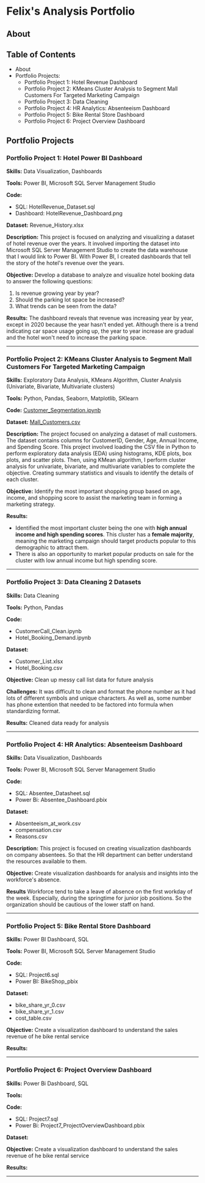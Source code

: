# Felix's Analysis Portfolio

## About

## Table of Contents
- About
- Portfolio Projects:
  - Portfolio Project 1: Hotel Revenue Dashboard
  - Portfolio Project 2: KMeans Cluster Analysis to Segment Mall Customers For Targeted Marketing Campaign
  - Portfolio Project 3: Data Cleaning
  - Portfolio Project 4: HR Analytics: Absenteeism Dashboard
  - Portfolio Project 5: Bike Rental Store Dashboard
  - Portfolio Project 6: Project Overview Dashboard

## Portfolio Projects

### Portfolio Project 1: Hotel Power BI Dashboard

**Skills:** Data Visualization, Dashboards

**Tools:** Power BI, Microsoft SQL Server Management Studio

**Code:** 
- SQL: HotelRevenue_Dataset.sql
- Dashboard: HotelRevenue_Dashboard.png

**Dataset:** Revenue_History.xlsx

**Description:** This project is focused on analyzing and visualizing a dataset of hotel revenue over the years. It involved importing the dataset into Microsoft SQL Server Management Studio to create the data warehouse that I would link to Power BI. With Power BI, I created dashboards that tell the story of the hotel's revenue over the years.

**Objective:** Develop a database to analyze and visualize hotel booking data to answer the following questions:
  1. Is revenue growing year by year?
  2. Should the parking lot space be increased?
  3. What trends can be seen from the data?

**Results:** The dashboard reveals that revenue was increasing year by year, except in 2020 because the year hasn't ended yet. Although there is a trend indicating car space usage going up, the year to year increase are gradual and the hotel won't need to increase the parking space.
   
-----------------------------------------------------------------------------------------------------------------------------------------------------------------------------------------
### Portfolio Project 2: KMeans Cluster Analysis to Segment Mall Customers For Targeted Marketing Campaign

**Skills:** Exploratory Data Analysis, KMeans Algorithm, Cluster Analysis (Univariate, Bivariate, Multivariate clusters)

**Tools:** Python, Pandas, Seaborn, Matplotlib, SKlearn

**Code:** [Customer_Segmentation.ipynb](Customer_Segmentation.ipynb)

**Dataset:** [Mall_Customers.csv](Mall_Customers.csv)

**Description:** The project focused on analyzing a dataset of mall customers. The dataset contains columns for CustomerID, Gender, Age, Annual Income, and Spending Score. This project involved loading the CSV file in Python to perform exploratory data analysis (EDA) using histograms, KDE plots, box plots, and scatter plots. Then, using KMean algorithm, I perform cluster analysis for univariate, bivariate, and multivariate variables to complete the objective. Creating summary statistics and visuals to identify the details of each cluster.

**Objective:** Identify the most important shopping group based on age, income, and shopping score to assist the marketing team in forming a marketing strategy.
  
**Results:**
- Identified the most important cluster being the one with **high annual income and high spending scores**. This cluster has a **female majority**, meaning the marketing campaign should target products popular to this demographic to attract them.
- There is also an opportunity to market popular products on sale for the cluster with low annual income but high spending score.

-----------------------------------------------------------------------------------------------------------------------------------------------------------------------------------------
### Portfolio Project 3: Data Cleaning 2 Datasets

**Skills:** Data Cleaning

**Tools:** Python, Pandas

**Code:** 
- CustomerCall_Clean.ipynb
- Hotel_Booking_Demand.ipynb

**Dataset:** 
- Customer_List.xlsx
- Hotel_Booking.csv

**Objective:** Clean up messy call list data for future analysis

**Challenges:** It was difficult to clean and format the phone number as it had lots of different symbols and unique characters. As well as, some number has phone extention that needed to be factored into formula when standardizing format.

**Results:** Cleaned data ready for analysis

-----------------------------------------------------------------------------------------------------------------------------------------------------------------------------------------
### Portfolio Project 4: HR Analytics: Absenteeism Dashboard

**Skills:** Data Visualization, Dashboards

**Tools:** Power BI, Microsoft SQL Server Management Studio

**Code:**
- SQL: Absentee_Datasheet.sql
- Power Bi: Absentee_Dashboard.pbix

**Dataset:**
- Absenteeism_at_work.csv
- compensation.csv
- Reasons.csv

**Description:** This project is focused on creating visualization dashboards on company absentees. So that the HR department can better understand the resources available to them.

**Objective:** Create visualization dashboards for analysis and insights into the workforce's absence.

**Results** Workforce tend to take a leave of absence on the first workday of the week. Especially, during the springtime for junior job positions. So the organization should be cautious of the lower staff on hand.

-----------------------------------------------------------------------------------------------------------------------------------------------------------------------------------------
### Portfolio Project 5: Bike Rental Store Dashboard

**Skills:** Power BI Dashboard, SQL

**Tools:** Power BI, Microsoft SQL Server Management Studio

**Code:**
- SQL: Project6.sql
- Power BI: BikeShop_pbix

**Dataset:** 
- bike_share_yr_0.csv
- bike_share_yr_1.csv
- cost_table.csv

**Objective:** Create a visualization dashboard to understand the sales revenue of he bike rental service

**Results:**

-----------------------------------------------------------------------------------------------------------------------------------------------------------------------------------------
### Portfolio Project 6: Project Overview Dashboard

**Skills:** Power Bi Dashboard, SQL

**Tools:**

**Code:** 
- SQL: Project7.sql
- Power Bi: Project7_ProjectOverviewDashboard.pbix

**Dataset:** 

**Objective:** Create a visualization dashboard to understand the sales revenue of he bike rental service

**Results:**

-----------------------------------------------------------------------------------------------------------------------------------------------------------------------------------------
